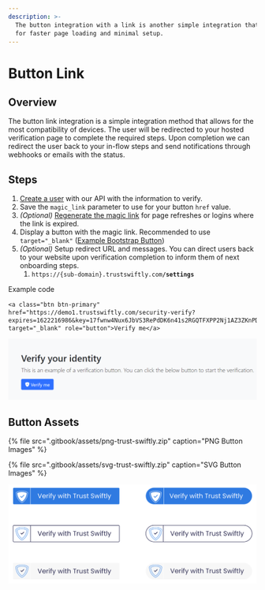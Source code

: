 ```yaml
---
description: >-
  The button integration with a link is another simple integration that allows
  for faster page loading and minimal setup.
---
```


# Button Link

## Overview

The button link integration is a simple integration method that allows for the most compatibility of devices. The user will be redirected to your hosted verification page to complete the required steps. Upon completion we can redirect the user back to your in-flow steps and send notifications through webhooks or emails with the status.

## Steps

1. [Create a user](https://docs.trustswiftly.com/users#create-user) with our API with the information to verify.
2. Save the `magic_link` parameter to use for your button `href` value. 
3. _\(Optional\)_ [Regenerate the magic link](https://docs.trustswiftly.com/users#get-magic-link) for page refreshes or logins where the link is expired.
4. Display a button with the magic link. Recommended to use `target="_blank"` \([Example Bootstrap Button](https://www.tutorialrepublic.com/twitter-bootstrap-button-generator.php)\)
5. _\(Optional\)_ Setup redirect URL and messages. You can direct users back to your website upon verification completion to inform them of next onboarding steps.
   1. `https://{sub-domain}.trustswiftly.com`**`/settings`**

Example code

```markup
<a class="btn btn-primary" href="https://demo1.trustswiftly.com/security-verify?expires=1622216986&key=17fwnw4Nux6JbVS3RePdDK6n41s2RGQTFXPP2Nj1AZ3ZKnPDD60RQ&signature=ea4da5121e023df8a9c7dfbfa715a56dc1ee3e55e5ef0d7e4986f22a72fb7cc2" target="_blank" role="button">Verify me</a>
```

![Example Verification Button](.gitbook/assets/image%20%2819%29.png)

## Button Assets

{% file src=".gitbook/assets/png-trust-swiftly.zip" caption="PNG Button Images" %}

{% file src=".gitbook/assets/svg-trust-swiftly.zip" caption="SVG Button Images" %}

![Branded Trust Swiftly Buttons](.gitbook/assets/button-group.png)

